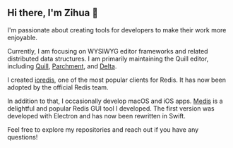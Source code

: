 ## Hi there, I'm Zihua 👋

I'm passionate about creating tools for developers to make their work more enjoyable.

Currently, I am focusing on WYSIWYG editor frameworks and related distributed data structures. I am primarily maintaining the Quill editor, including [Quill](https://github.com/quilljs/quill), [Parchment](https://github.com/quilljs/parchment), and [Delta](https://github.com/quilljs/delta).

I created [ioredis](https://github.com/redis/ioredis), one of the most popular clients for Redis. It has now been adopted by the official Redis team.

In addition to that, I occasionally develop macOS and iOS apps. [Medis](https://github.com/luin/medis) is a delightful and popular Redis GUI tool I developed. The first version was developed with Electron and has now been rewritten in Swift.

Feel free to explore my repositories and reach out if you have any questions!

